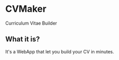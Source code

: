 # CVMaker
Curriculum Vitae Builder

## What it is?
It's a WebApp that let you build your CV in minutes.
